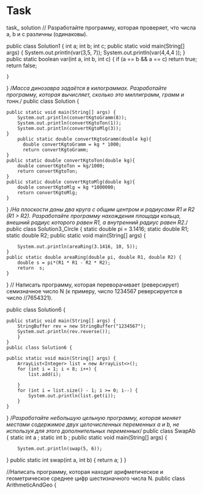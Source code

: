 # Task
task_ solution
// Разработайте программу, которая проверяет, что числа a, b и c различны (одинаковы).

public class Solution1 {
    int a;
    int b;
    int c;
    public static void main(String[] args) {
        System.out.println(var(3,5, 7));
        System.out.println(var(4,4,4 ));
    }
    public static boolean var(int a, int b, int c) {
        if (a == b && a == c)
            return true;
        return false;
       
    }
}
/*Масса динозавра задаётся в килограммах. Разработайте программу, которая вычисляет, сколько это миллиграмм, грамм и тонн.*/
public class Solution {

    public static void main(String[] args) {
        System.out.println(convertKgtoGramm(8));
        System.out.println(convertKgtoTon(1));
        System.out.println(convertKgtoMlg(3));
    }
        public static double convertKgtoGramm(double kg){
          double convertKgtoGramm = kg * 1000;
          return convertKgtoGramm;
    }
    public static double convertKgtoTon(double kg){
        double convertKgtoTon = kg/1000;
        return convertKgtoTon;
    }
    public static double convertKgtoMlg(double kg){
        double convertKgtoMlg = kg *1000000;
        return convertKgtoMlg;
    }
}
/*На плоскости даны два круга с общим центром и радиусами R1 и R2 (R1 > R2). Разработайте программу нахождения площади кольца, внешний радиус которого равен R1, а внутренний радиус равен R2.*/
public class Solution3_Circle {
    static double pi = 3.1416;
    static double R1;
    static double R2;
    public static void main(String[] args) {

        System.out.println(areaRing(3.1416, 10, 5));
    }
    public static double areaRing(double pi, double R1, double R2) {
        double s = pi*(R1 * R1 - R2 * R2);
        return  s;
    }
}
// Написать программу, которая переворачивает (реверсирует) семизначное число N (к примеру, число 1234567 реверсируется в число //7654321).

public class Solution6 {

    public static void main(String[] args) {
        StringBuffer rev = new StringBuffer("1234567");
        System.out.println(rev.reverse());
        }
    }
    public class Solution6 {

    public static void main(String[] args) {
        ArrayList<Integer> list = new ArrayList<>();
        for (int i = 1; i < 8; i++) {
            list.add(i);

        }
        for (int i = list.size() - 1; i >= 0; i--) {
            System.out.println(list.get(i));
        }
    }
}
/*Разработайте небольшую цельную программу, которая меняет местами содержимое двух целочисленных переменных a и b, не используя для этого дополнительных переменных*/
public class SwapAb {
   static int a ;
    static int b ;
    public static void main(String[] args) {
 
        System.out.println(swap(5, 6));
}
       public static int  swap(int a, int b) {
            return a;
        }
}

//Написать программу, которая находит арифметическое и геометрическое среднее цифр шестизначного числа N.
public class ArithmeticAndGeo {

  

    

